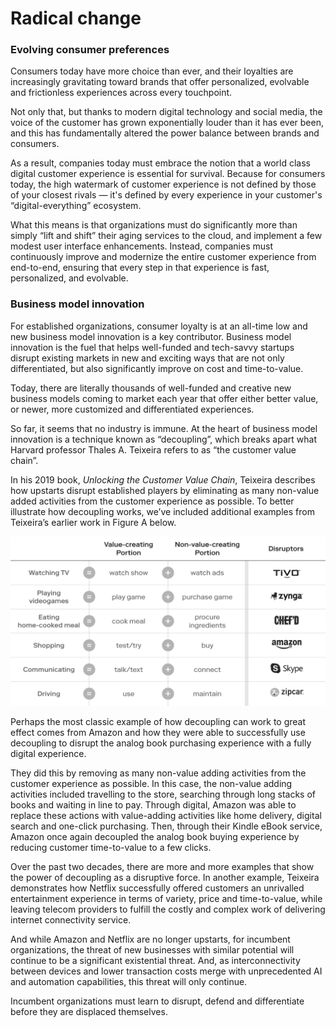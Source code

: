 # Radical change

### Evolving consumer preferences

Consumers today have more choice than ever, and their loyalties are increasingly gravitating toward brands that offer personalized, evolvable and frictionless experiences across every touchpoint.

Not only that, but thanks to modern digital technology and social media, the voice of the customer has grown exponentially louder than it has ever been, and this has fundamentally altered the power balance between brands and consumers.

As a result, companies today must embrace the notion that a world class digital customer experience is essential for survival. Because for consumers today, the high watermark of customer experience is not defined by those of your closest rivals — it's defined by every experience in your customer's “digital-everything” ecosystem.

What this means is that organizations must do significantly more than simply “lift and shift” their aging services to the cloud, and implement a few modest user interface enhancements. Instead, companies must continuously improve and modernize the entire customer experience from end-to-end, ensuring that every step in that experience is fast, personalized, and evolvable.

### Business model innovation

For established organizations, consumer loyalty is at an all-time low and new business model innovation is a key contributor. Business model innovation is the fuel that helps well-funded and tech-savvy startups disrupt existing markets in new and exciting ways that are not only differentiated, but also significantly improve on cost and time-to-value.

Today, there are literally thousands of well-funded and creative new business models coming to market each year that offer either better value, or newer, more customized and differentiated experiences.

So far, it seems that no industry is immune. At the heart of business model innovation is a technique known as “decoupling”, which breaks apart what Harvard professor Thales A. Teixeira refers to as “the customer value chain”.

In his 2019 book, _Unlocking the Customer Value Chain_, Teixeira describes how upstarts disrupt established players by eliminating as many non-value added activities from the customer experience as possible. To better illustrate how decoupling works, we’ve included additional examples from Teixeira’s earlier work in Figure A below.

![Figure A: Examples of decoupled activities and their disruptors](../.gitbook/assets/0%20%288%29.png)

Perhaps the most classic example of how decoupling can work to great effect comes from Amazon and how they were able to successfully use decoupling to disrupt the analog book purchasing experience with a fully digital experience.

They did this by removing as many non-value adding activities from the customer experience as possible. In this case, the non-value adding activities included travelling to the store, searching through long stacks of books and waiting in line to pay. Through digital, Amazon was able to replace these actions with value-adding activities like home delivery, digital search and one-click purchasing. Then, through their Kindle eBook service, Amazon once again decoupled the analog book buying experience by reducing customer time-to-value to a few clicks.

Over the past two decades, there are more and more examples that show the power of decoupling as a disruptive force. In another example, Teixeira demonstrates how Netflix successfully offered customers an unrivalled entertainment experience in terms of variety, price and time-to-value, while leaving telecom providers to fulfill the costly and complex work of delivering internet connectivity service.

And while Amazon and Netflix are no longer upstarts, for incumbent organizations, the threat of new businesses with similar potential will continue to be a significant existential threat. And, as interconnectivity between devices and lower transaction costs merge with unprecedented AI and automation capabilities, this threat will only continue.

Incumbent organizations must learn to disrupt, defend and differentiate before they are displaced themselves.

